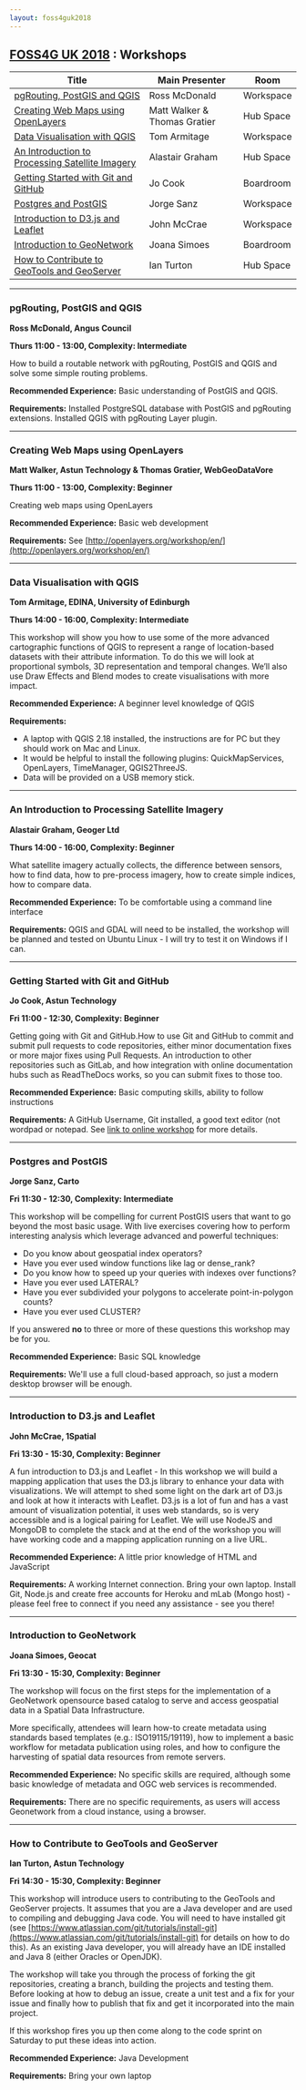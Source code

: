 ```yaml
---
layout: foss4guk2018
---
```


<!-- complied with pandoc workshops.md -s -o workshops.html -->

## [FOSS4G UK 2018](/foss4guk2018/) : Workshops

|Title| Main Presenter | Room |
|-----|-------------|-------------|
|[pgRouting, PostGIS and QGIS](workshops.html#pgrouting-postgis-and-qgis)| Ross McDonald | Workspace |
|[Creating Web Maps using OpenLayers](workshops.html#creating-web-maps-using-openlayers)| Matt Walker & Thomas Gratier | Hub Space |
|[Data Visualisation with QGIS](workshops.html#data-visualisation-with-qgis)| Tom Armitage | Workspace |
|[An Introduction to Processing Satellite Imagery ](workshops.html#an-introduction-to-processing-satellite-imagery )| Alastair Graham | Hub Space |
|[Getting Started with Git and GitHub](workshops.html#getting-started-with-git-and-github)| Jo Cook | Boardroom |
|[Postgres and PostGIS](workshops.html#postgres-and-postgis)| Jorge Sanz | Workspace |
|[Introduction to D3.js and Leaflet](workshops.html#introduction-to-d3js-and-leaflet)| John McCrae | Workspace |
|[Introduction to GeoNetwork](workshops.html#introduction-to-geonetwork)| Joana Simoes | Boardroom |
|[How to Contribute to GeoTools and GeoServer](workshops.html#how-to-contribute-to-geotools-and-geoserver)| Ian Turton | Hub Space |

- - -

### pgRouting, PostGIS and QGIS

**Ross McDonald, Angus Council**

**Thurs 11:00 - 13:00, Complexity: Intermediate**

How to build a routable network with pgRouting, PostGIS and QGIS and solve some simple routing problems.

**Recommended Experience:** Basic understanding of PostGIS and QGIS.

**Requirements:** Installed PostgreSQL database with PostGIS and pgRouting extensions. Installed QGIS with pgRouting Layer plugin.

- - -

### Creating Web Maps using OpenLayers

**Matt Walker, Astun Technology & Thomas Gratier, WebGeoDataVore**

**Thurs 11:00 - 13:00, Complexity: Beginner**

Creating web maps using OpenLayers			

**Recommended Experience:** Basic web development
 
**Requirements:** See [http://openlayers.org/workshop/en/](http://openlayers.org/workshop/en/) 

- - -

### Data Visualisation with QGIS

**Tom Armitage, EDINA, University of Edinburgh**

**Thurs 14:00 - 16:00,  Complexity: Intermediate**

This workshop will show you how to use some of the more advanced cartographic functions of QGIS to represent a range of location-based datasets with their attribute information. To do this we will look at proportional symbols, 3D representation and temporal changes. We’ll also use Draw Effects and Blend modes to create visualisations with more impact.

**Recommended Experience:** A beginner level knowledge of QGIS  

**Requirements:** 

- A laptop with QGIS 2.18 installed, the instructions are for PC but they should work on Mac and Linux.
- It would be helpful to install the following plugins: QuickMapServices, OpenLayers, TimeManager, QGIS2ThreeJS.
- Data will be provided on a USB memory stick.

- - -

### An Introduction to Processing Satellite Imagery 

**Alastair Graham, Geoger Ltd**

**Thurs 14:00 - 16:00, Complexity: Beginner**

What satellite imagery actually collects, the difference between sensors, how to find data,  how to pre-process imagery, how to create simple indices, how to compare data.

**Recommended Experience:** To be comfortable using a command line interface

**Requirements:** QGIS and GDAL will need to be installed, the workshop will be planned and tested on Ubuntu Linux - I will try to test it on Windows if I can.

- - -

### Getting Started with Git and GitHub

**Jo Cook, Astun Technology**

**Fri 11:00 - 12:30, Complexity: Beginner**

Getting going with Git and GitHub.How to use Git and GitHub to commit and submit pull requests to code repositories, either minor documentation fixes or more major fixes using Pull Requests. An introduction to other repositories such as GitLab, and how integration with online documentation hubs such as ReadTheDocs works, so you can submit fixes to those too. 

**Recommended Experience:** Basic computing skills, ability to follow instructions

**Requirements:** A GitHub Username, Git installed, a good text editor (not wordpad or notepad. See [link to online workshop](https://archaeogeek.github.io/gettingstartedwithgit/intro/) for more details. 

- - -

### Postgres and PostGIS

**Jorge Sanz, Carto**

**Fri 11:30 - 12:30, Complexity: Intermediate**

This workshop will be compelling for current PostGIS users that want to go beyond the most basic usage. With live exercises covering how to perform interesting analysis which leverage advanced and powerful techniques:

- Do you know about geospatial index operators? 
- Have you ever used window functions like lag or dense_rank? 
- Do you know how to speed up your queries with indexes over functions? 
- Have you ever used LATERAL?
- Have you ever subdivided your polygons to accelerate point-in-polygon counts?
- Have you ever used CLUSTER?

If you answered **no** to three or more of these questions this workshop may be for you.

**Recommended Experience:** Basic SQL knowledge  

**Requirements:** We'll use a full cloud-based approach, so just a modern desktop browser will be enough. 

- - -

### Introduction to D3.js and Leaflet

**John McCrae, 1Spatial**

**Fri 13:30 - 15:30, Complexity: Beginner**

A fun introduction to D3.js and Leaflet - In this workshop we will build a mapping application that uses the D3.js library to enhance your data with visualizations. We will attempt to shed some light on the dark art of D3.js and look at how it interacts with Leaflet. D3.js is a lot of fun and has a vast amount of visualization potential, it uses web standards, so is very accessible and is a logical pairing for Leaflet. We will use NodeJS and MongoDB to complete the stack and at the end of the workshop you will have working code and a mapping application running on a live URL.

**Recommended Experience:** A little prior knowledge of HTML and JavaScript

**Requirements:** A working Internet connection. Bring your own laptop. Install Git, Node.js and create free accounts for Heroku and mLab (Mongo host) - please feel free to connect if you need any assistance - see you there!

- - -

### Introduction to GeoNetwork

**Joana Simoes, Geocat**

**Fri 13:30 - 15:30, Complexity: Beginner**

The workshop will focus on the first steps for the implementation of a GeoNetwork opensource based catalog to serve and access geospatial data in a Spatial Data Infrastructure.

More specifically, attendees will learn how-to create metadata using standards based templates (e.g.: ISO19115/19119), how to implement a basic workflow for metadata publication using roles, and how to configure the harvesting of spatial data resources from remote servers.

**Recommended Experience:** No specific skills are required, although some basic knowledge of metadata and OGC web services is recommended.

**Requirements:** There are no specific requirements, as users will access Geonetwork from a cloud instance, using a browser.

- - -

### How to Contribute to GeoTools and GeoServer

**Ian Turton, Astun Technology**

**Fri 14:30 - 15:30, Complexity: Beginner**

This workshop will introduce users to contributing to the GeoTools and GeoServer projects. It assumes that you are a Java developer and are used to compiling and debugging Java code. You will need to have installed git (see [https://www.atlassian.com/git/tutorials/install-git](https://www.atlassian.com/git/tutorials/install-git) for details on how to do this). As an existing Java developer, you will already have an IDE installed and Java 8 (either Oracles or OpenJDK).

The workshop will take you through the process of forking the git repositories, creating a branch, building the projects and testing them. Before looking at how to debug an issue, create a unit test and a fix for your issue and finally how to publish that fix and get it incorporated into the main project.

If this workshop fires you up then come along to the code sprint on Saturday to put these ideas into action.

**Recommended Experience:** Java Development

**Requirements:** Bring your own laptop 

<!-- template

|[title](#title)| Presenter | Thurs 11am - 1pm | Workspace

### title

**presentor**

**Workshop (2 hours) / Complexity: Intermediate**

**Recommended Experience:**

**Requirements:**

-->

